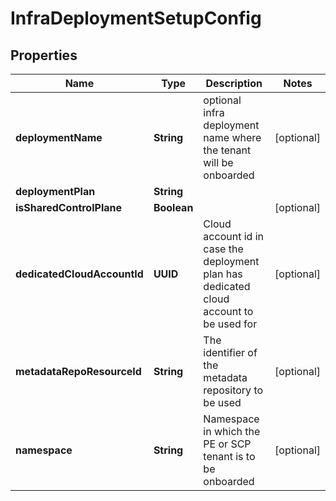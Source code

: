 

# InfraDeploymentSetupConfig


## Properties

Name | Type | Description | Notes
------------ | ------------- | ------------- | -------------
**deploymentName** | **String** | optional infra deployment name where the tenant will be onboarded |  [optional]
**deploymentPlan** | **String** |  | 
**isSharedControlPlane** | **Boolean** |  |  [optional]
**dedicatedCloudAccountId** | **UUID** | Cloud account id in case the deployment plan has dedicated cloud account to be used for |  [optional]
**metadataRepoResourceId** | **String** | The identifier of the metadata repository to be used |  [optional]
**namespace** | **String** | Namespace in which the PE or SCP tenant is to be onboarded |  [optional]



